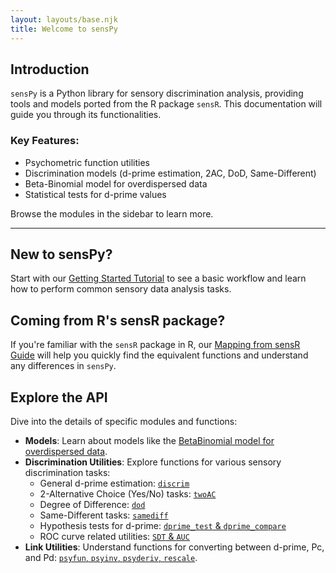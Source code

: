 ```yaml
---
layout: layouts/base.njk
title: Welcome to sensPy
---
```


## Introduction

`sensPy` is a Python library for sensory discrimination analysis, providing tools and models ported from the R package `sensR`. This documentation will guide you through its functionalities.

### Key Features:
*   Psychometric function utilities
*   Discrimination models (d-prime estimation, 2AC, DoD, Same-Different)
*   Beta-Binomial model for overdispersed data
*   Statistical tests for d-prime values

Browse the modules in the sidebar to learn more.

---

## New to sensPy?

Start with our [Getting Started Tutorial](/tutorials/getting-started/) to see a basic workflow and learn how to perform common sensory data analysis tasks.

## Coming from R's sensR package?

If you're familiar with the `sensR` package in R, our [Mapping from sensR Guide](/guides/mapping-from-sensr/) will help you quickly find the equivalent functions and understand any differences in `sensPy`.

## Explore the API

Dive into the details of specific modules and functions:

*   **Models**: Learn about models like the [BetaBinomial model for overdispersed data](/models/beta-binomial/).
*   **Discrimination Utilities**: Explore functions for various sensory discrimination tasks:
    *   General d-prime estimation: [`discrim`](/discrimination/discrim/)
    *   2-Alternative Choice (Yes/No) tasks: [`twoAC`](/discrimination/twoAC/)
    *   Degree of Difference: [`dod`](/discrimination/dod/)
    *   Same-Different tasks: [`samediff`](/discrimination/samediff/)
    *   Hypothesis tests for d-prime: [`dprime_test` & `dprime_compare`](/discrimination/dprime-tests/)
    *   ROC curve related utilities: [`SDT` & `AUC`](/discrimination/roc-utilities/)
*   **Link Utilities**: Understand functions for converting between d-prime, Pc, and Pd: [`psyfun`, `psyinv`, `psyderiv`, `rescale`](/links/utilities/).
